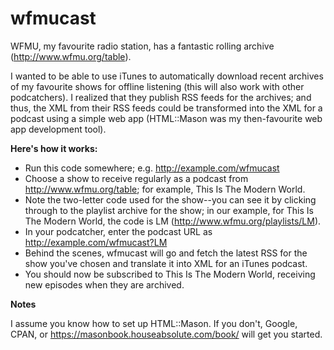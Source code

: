 # wfmucast

WFMU, my favourite radio station, has a fantastic rolling archive (http://www.wfmu.org/table).

I wanted to be able to use iTunes to automatically download recent archives of
my favourite shows for offline listening (this will also work with other
podcatchers). I realized that they publish RSS feeds for the archives; and
thus, the XML from their RSS feeds could be transformed into the XML for a
podcast using a simple web app (HTML::Mason was my then-favourite web app
development tool).

**Here's how it works:**

* Run this code somewhere; e.g. http://example.com/wfmucast
* Choose a show to receive regularly as a podcast from http://www.wfmu.org/table; for example, This Is The Modern World.
* Note the two-letter code used for the show--you can see it by clicking through to the playlist archive for the show; in our example, for This Is The Modern World, the code is LM (http://www.wfmu.org/playlists/LM).
* In your podcatcher, enter the podcast URL as http://example.com/wfmucast?LM
* Behind the scenes, wfmucast will go and fetch the latest RSS for the show you've chosen and translate it into XML for an iTunes podcast.
* You should now be subscribed to This Is The Modern World, receiving new episodes when they are archived.

**Notes**

I assume you know how to set up HTML::Mason. If you don't, Google, CPAN, or https://masonbook.houseabsolute.com/book/ will get you started.


